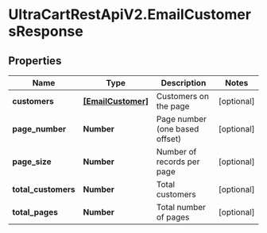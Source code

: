 # UltraCartRestApiV2.EmailCustomersResponse

## Properties

Name | Type | Description | Notes
------------ | ------------- | ------------- | -------------
**customers** | [**[EmailCustomer]**](EmailCustomer.md) | Customers on the page | [optional] 
**page_number** | **Number** | Page number (one based offset) | [optional] 
**page_size** | **Number** | Number of records per page | [optional] 
**total_customers** | **Number** | Total customers | [optional] 
**total_pages** | **Number** | Total number of pages | [optional] 


